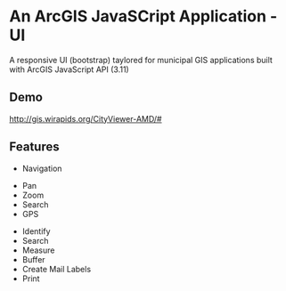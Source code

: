 An ArcGIS JavaSCript Application - UI
=====================================

A responsive UI (bootstrap) taylored for municipal GIS applications built with ArcGIS JavaScript API (3.11)


Demo 
----

http://gis.wirapids.org/CityViewer-AMD/#

Features
--------
+ Navigation
- Pan
- Zoom
- Search
- GPS
+ Identify
+ Search
+ Measure
+ Buffer
+ Create Mail Labels
+ Print

